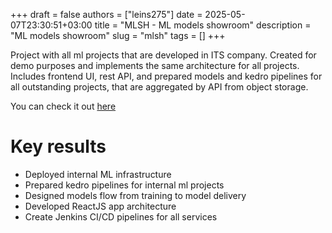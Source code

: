 +++ 
draft = false
authors = ["leins275"]
date = 2025-05-07T23:30:51+03:00
title = "MLSH - ML models showroom"
description = "ML models showroom"
slug = "mlsh"
tags = []
+++

Project with all ml projects that are developed in ITS company. Created for demo purposes and implements the same architecture for all projects. Includes frontend UI, rest API, and prepared models and kedro pipelines for all outstanding projects, that are aggregated by API from object storage.

You can check it out [here](https://mlsh.its.xyz/)

# Key results
- Deployed internal ML infrastructure
- Prepared kedro pipelines for internal ml projects
- Designed models flow from training to model delivery
- Developed ReactJS app architecture
- Create Jenkins CI/CD pipelines for all services